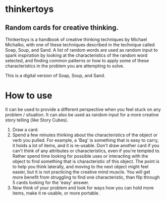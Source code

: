 # thinkertoys
<h2>Random cards for creative thinking.</h2>

Thinkertoys is a handbook of creative thinking techniques by Michael Michalko, with one of these techniques described in the technique called Soap, Soup, and Sand.  A list of random words are used as random input to spark inspiration by looking at the characteristics of the random word selected, and finding common patterns or how to apply some of these characteristics in the problem you are attempting to solve.

This is a digital version of Soap, Soup, and Sand.

<h1>How to use</h1>

It can be used to provide a different perspective when you feel stuck on any problem / situation.  It can also be used as random input for a more creative story telling (like Story Cubes). 

1. Draw a card.
2. Spend a few minutes thinking about the characteristics of the object or verb you pulled.  For example, a 'Bag' is something that is easy to carry, it holds a lot of items, and it is re-usable.  Don't draw another card if you can't think of any attributes or characteristics, even if you're tempted to.  Rather spend time looking for possible uses or interacting with the object to find something that is characteristic of this object.  The point is to help you think laterally, and moving to the next object might feel easier, but it is not practicing the creative mind muscle.  You will get more benefit from struggling to find one characteristic, than flip through 5 cards looking for the 'easy' answer.
3. Now think of your problem and look for ways how you can hold more items, make it re-usable, or more portable.

